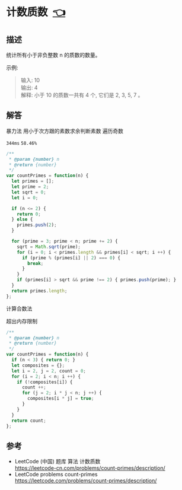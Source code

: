 # <a id="countPrimes"></a>计数质数&nbsp;&nbsp;[:point_left:][readme.problemSet.algorithm.countPrimes] #

## 描述 ##

统计所有小于非负整数 n 的质数的数量。

示例:

> 输入: 10  
> 输出: 4  
> 解释: 小于 10 的质数一共有 4 个, 它们是 2, 3, 5, 7 。

## 解答 ##

暴力法 用小于次方跟的素数求余判断素数 遍历奇数

`344ms` `58.46%`

```javascript
/**
 * @param {number} n
 * @return {number}
 */
var countPrimes = function(n) {
  let primes = [];
  let prime = 2;
  let sqrt = 0;
  let i = 0;

  if (n <= 2) {
    return 0;
  } else {
    primes.push(2);
  }

  for (prime = 3; prime < n; prime += 2) {
    sqrt = Math.sqrt(prime);
    for (i = 0; i < primes.length && primes[i] < sqrt; i ++) {
      if (prime % (primes[i] || 2) === 0) {
        break;
      }
    }
    if (primes[i] > sqrt && prime !== 2) { primes.push(prime); }
  }
  return primes.length;
};
```

计算合数法

超出内存限制

```javascript
/**
 * @param {number} n
 * @return {number}
 */
var countPrimes = function(n) {
  if (n < 3) { return 0; }
  let composites = {};
  let i = 2, j = 2, count = 0;
  for (i = 2; i < n; i ++) {
    if (!composites[i]) {
      count ++;
      for (j = 2; i * j < n; j ++) {
        composites[i * j] = true;
      }
    }
  }
  return count;
};
```

## 参考 ##

* LeetCode (中国) 题库 算法 计数质数  
  <https://leetcode-cn.com/problems/count-primes/description/>
* LeetCode problems count-primes  
  <https://leetcode.com/problems/count-primes/description/>

<!-- 链接 开始 -->
[readme.problemSet.algorithm.countPrimes]: ../../README.md#problemSet.algorithm.countPrimes "README"
<!-- 链接 结束 -->